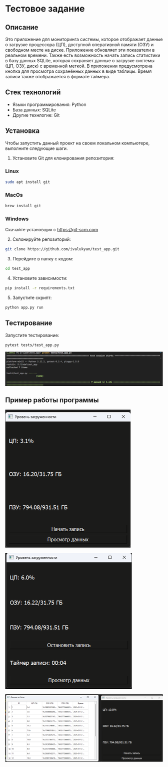 # Тестовое задание

## Описание
Это приложение для мониторинга системы, которое отображает данные о загрузке процессора (ЦП), доступной оперативной памяти (ОЗУ) и свободном месте на диске. Приложение обновляет эти показатели в реальном времени. Также есть возможность начать запись статистики в базу данных SQLite, которая сохраняет данные о загрузке системы (ЦП, ОЗУ, диск) с временной меткой. В приложении предусмотрена кнопка для просмотра сохранённых данных в виде таблицы. Время записи также отображается в формате таймера.

## Стек технологий
- Языки программирования: Python
- База данных: SQLite
- Другие технлогие: Git

## Установка

Чтобы запустить данный проект на своем локальном компьютере, выполните следующие шаги.

1. Установите Git для клонирования репозитория:
### Linux
```bash
sudo apt install git
```
### MacOs
```bash
brew install git
```
### Windows
Скачайте установщик с https://git-scm.com

2. Склонируйте репозиторий:
```bash
git clone https://github.com/ivalukyan/test_app.git
```

3. Перейдите в папку с кодом:
```bash
cd test_app
```

4. Установите зависимости:
```bash
pip install -r requirements.txt
```
5. Запустите скрипт:
```bash
python app.py run
```
## Тестирование
Запустите тестирование:
```bash
pytest tests/test_app.py
```
![Запуск тестирования](img/tests.png)

## Пример работы программы

![Начальный запуск](img/info_1.png)

![Запись в БД](img/info_2.png)

![Просмотр данных БД](img/info_3.png)

